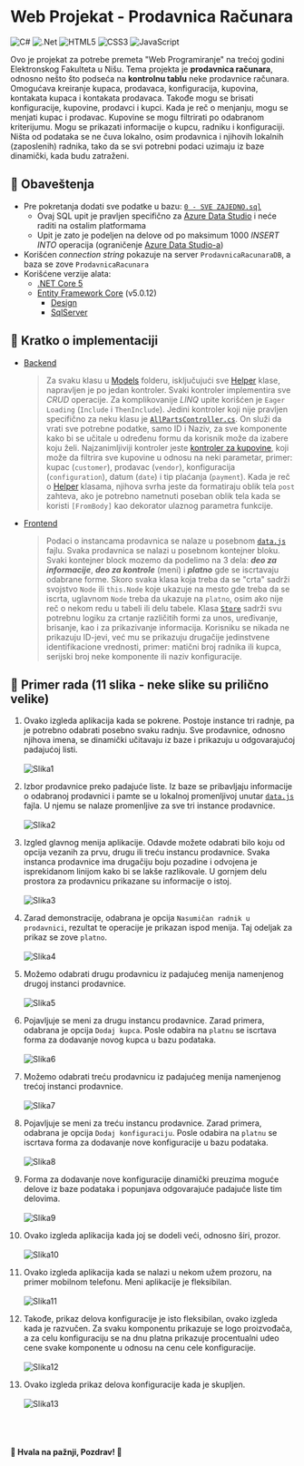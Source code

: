 # Web Projekat - Prodavnica Računara

<!-- bedzevi -->
![C#](https://img.shields.io/badge/c%23-%23239120.svg?logo=c-sharp&logoColor=white)
![.Net](https://img.shields.io/badge/.NET-5C2D91?logo=.net&logoColor=white)
![HTML5](https://img.shields.io/badge/html5-%23E34F26.svg?logo=html5&logoColor=white)
![CSS3](https://img.shields.io/badge/css3-%231572B6.svg?logo=css3&logoColor=white)
![JavaScript](https://img.shields.io/badge/javascript-%23323330.svg?logo=javascript&logoColor=%23F7DF1E)

Ovo je projekat za potrebe premeta "Web Programiranje" na trećoj godini Elektronskog Fakulteta u Nišu. Tema projekta je **prodavnica računara**,
odnosno nešto što podseća na **kontrolnu tablu** neke prodavnice računara. Omogućava kreiranje kupaca, prodavaca,
konfiguracija, kupovina, kontakata kupaca i kontakata prodavaca. Takođe mogu se brisati konfiguracije, kupovine,
prodavci i kupci. Kada je reč o menjanju, mogu se menjati kupac i prodavac. Kupovine se mogu filtrirati po odabranom kriterijumu.
Mogu se prikazati informacije o kupcu, radniku i konfiguraciji. Ništa od podataka se ne čuva lokalno, osim prodavnica
i njihovih lokalnih (zaposlenih) radnika, tako da se svi potrebni podaci uzimaju iz baze dinamički, kada budu zatraženi.

## 📝 Obaveštenja
- Pre pokretanja dodati sve podatke u bazu: [`0 - SVE ZAJEDNO.sql`](https://github.com/xTeamStanly/WebProjekat-ProdavnicaRacunara/blob/main/Podaci/0%20-%20SVE%20ZAJEDNO.sql)
  - Ovaj SQL upit je pravljen specifično za [Azure Data Studio](https://github.com/microsoft/azuredatastudio) i neće raditi na ostalim platformama
  - Upit je zato je podeljen na delove od po maksimum 1000 _INSERT INTO_ operacija (ograničenje [Azure Data Studio-a](https://github.com/microsoft/azuredatastudio))
- Korišćen _connection string_ pokazuje na server `ProdavnicaRacunaraDB`, a baza se zove `ProdavnicaRacunara`
- Korišćene verzije alata:
  - [.NET Core 5](https://dotnet.microsoft.com/en-us/download/dotnet/5.0)
  - [Entity Framework Core](https://www.nuget.org/packages/Microsoft.EntityFrameworkCore/5.0.12) (v5.0.12)
    - [Design](https://www.nuget.org/packages/Microsoft.EntityFrameworkCore.Design/5.0.12)
    - [SqlServer](https://www.nuget.org/packages/Microsoft.EntityFrameworkCore.SqlServer/5.0.12)

## 📖 Kratko o implementaciji
  - [Backend](https://github.com/xTeamStanly/WebProjekat-ProdavnicaRacunara/tree/main/Backend)
    > Za svaku klasu u [Models](https://github.com/xTeamStanly/WebProjekat-ProdavnicaRacunara/tree/main/Backend/Models) folderu,
    > isključujući sve [Helper](https://github.com/xTeamStanly/WebProjekat-ProdavnicaRacunara/tree/main/Backend/Models/Helpers) klase,
    > napravljen je po jedan kontroler. Svaki kontroler implementira sve *CRUD* operacije. Za komplikovanije *LINQ* upite
    > korišćen je `Eager Loading` (`Include` i `ThenInclude`). Jedini kontroler koji nije pravljen specifično za neku klasu je
    > [`AllPartsController.cs`](https://github.com/xTeamStanly/WebProjekat-ProdavnicaRacunara/blob/main/Backend/Controllers/Parts/AllPartsController.cs).
    > On služi da vrati sve potrebne podatke, samo ID i Naziv, za sve komponente kako bi se učitale u određenu formu da korisnik može da izabere koju želi.
    > Najzanimljiviji kontroler jeste [kontroler za kupovine](https://github.com/xTeamStanly/WebProjekat-ProdavnicaRacunara/blob/main/Backend/Controllers/PurchaseController.cs),
    > koji može da filtrira sve kupovine u odnosu na neki parametar, primer: kupac (`customer`), prodavac (`vendor`), konfiguracija (`configuration`),
    > datum (`date`) i tip plaćanja (`payment`).
    > Kada je reč o [Helper](https://github.com/xTeamStanly/WebProjekat-ProdavnicaRacunara/tree/main/Backend/Models/Helpers) klasama, njihova svrha
    > jeste da formatiraju oblik tela `post` zahteva, ako je potrebno nametnuti poseban oblik tela kada se koristi `[FromBody]` kao dekorator ulaznog parametra funkcije.

  - [Frontend](https://github.com/xTeamStanly/WebProjekat-ProdavnicaRacunara/tree/main/Frontend)
    > Podaci o instancama prodavnica se nalaze u posebnom [`data.js`](https://github.com/xTeamStanly/WebProjekat-ProdavnicaRacunara/blob/main/Frontend/js/data.js) fajlu. Svaka prodavnica se nalazi u posebnom kontejner bloku.
    > Svaki kontejner block mozemo da podelimo na 3 dela: ***deo za informacije***, ***deo za kontrole*** (meni) i ***platno*** gde se iscrtavaju
    > odabrane forme. Skoro svaka klasa koja treba da se "crta" sadrži svojstvo `Node` ili `this.Node` koje ukazuje na mesto gde treba da se iscrta,
    > uglavnom `Node` treba da ukazuje na `platno`, osim ako nije reč o nekom redu u tabeli ili delu tabele. Klasa
    > [`Store`](https://github.com/xTeamStanly/WebProjekat-ProdavnicaRacunara/blob/main/Frontend/js/models/store.js) sadrži svu potrebnu logiku
    > za crtanje različitih formi za unos, uređivanje, brisanje, kao i za prikazivanje informacija. Korisniku se nikada ne prikazuju ID-jevi, već mu se
    > prikazuju drugačije jedinstvene identifikacione vrednosti, primer: matični broj radnika ili kupca, serijski broj neke komponente ili naziv konfiguracije.

## 🧰 Primer rada (11 slika - neke slike su prilično velike)
  1. Ovako izgleda aplikacija kada se pokrene. Postoje instance tri radnje, pa je potrebno odabrati
     posebno svaku radnju. Sve prodavnice, odnosno njihova imena, se dinamički učitavaju iz baze i
     prikazuju u odgovarajućoj padajućoj listi.<br><br>
     ![Slika1](assets/slika1.png)

  2. Izbor prodavnice preko padajuće liste. Iz baze se pribavljaju informacije o odabranoj prodavnici i
     pamte se u lokalnoj promenljivoj unutar [`data.js`](https://github.com/xTeamStanly/WebProjekat-ProdavnicaRacunara/blob/main/Frontend/js/data.js) fajla. U njemu se nalaze promenljive za sve tri instance prodavnice.<br><br>
     ![Slika2](assets/slika2.png)

  3. Izgled glavnog menija aplikacije. Odavde možete odabrati bilo koju od opcija vezanih za
     prvu, drugu ili treću instancu prodavnice. Svaka instanca prodavnice ima drugačiju boju
     pozadine i odvojena je isprekidanom linijom kako bi se lakše razlikovale. U gornjem delu
     prostora za prodavnicu prikazane su informacije o istoj.<br><br>
     ![Slika3](assets/slika3.png)

  4. Zarad demonstracije, odabrana je opcija `Nasumičan radnik u prodavnici`, rezultat te operacije
     je prikazan ispod menija. Taj odeljak za prikaz se zove `platno`.<br><br>
     ![Slika4](assets/slika4.png)

  5. Možemo odabrati drugu prodavnicu iz padajućeg menija namenjenog
     drugoj instanci prodavnice.<br><br>
     ![Slika5](assets/slika5.png)

  6. Pojavljuje se meni za drugu instancu prodavnice. Zarad primera, odabrana je
     opcija `Dodaj kupca`. Posle odabira na `platnu` se iscrtava forma za dodavanje
     novog kupca u bazu podataka.<br><br>
     ![Slika6](assets/slika6.png)

  7. Možemo odabrati treću prodavnicu iz padajućeg menija namenjenog
     trećoj instanci prodavnice.<br><br>
     ![Slika7](assets/slika7.png)

  8. Pojavljuje se meni za treću instancu prodavnice. Zarad primera, odabrana je
     opcija `Dodaj konfiguraciju`. Posle odabira na `platnu` se iscrtava forma za dodavanje
     nove konfiguracije u bazu podataka.<br><br>
     ![Slika8](assets/slika8.png)

  9. Forma za dodavanje nove konfiguracije dinamički preuzima moguće delove iz baze podataka
     i popunjava odgovarajuće padajuće liste tim delovima.<br><br>
     ![Slika9](assets/slika9.png)

  10. Ovako izgleda aplikacija kada joj se dodeli veći, odnosno širi, prozor.<br><br>
      ![Slika10](assets/slika10.png)

  11. Ovako izgleda aplikacija kada se nalazi u nekom užem prozoru, na primer
      mobilnom telefonu. Meni aplikacije je fleksibilan.<br><br>
      ![Slika11](assets/slika11.png)

  12. Takođe, prikaz delova konfiguracije je isto fleksibilan, ovako izgleda kada je razvučen.
      Za svaku komponentu prikazuje se logo proizvođača, a za celu konfiguraciju se na dnu platna
      prikazuje procentualni udeo cene svake komponente u odnosu na cenu cele konfiguracije.<br><br>
      ![Slika12](assets/slika12.png)

  13. Ovako izgleda prikaz delova konfiguracije kada je skupljen.<br><br>
      ![Slika13](assets/slika13.png)

<br><br>
#### 👋 Hvala na pažnji, Pozdrav! 👋
